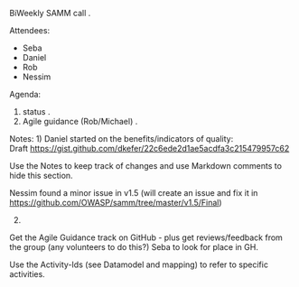 BiWeekly SAMM call . 

Attendees:
* Seba
* Daniel
* Rob
* Nessim

Agenda:   
1) status . 
2) Agile guidance (Rob/Michael) . 

Notes:
1)
Daniel started on the benefits/indicators of quality:  
Draft https://gist.github.com/dkefer/22c6ede2d1ae5acdfa3c215479957c62

Use the Notes to keep track of changes and use Markdown comments to hide this section.

Nessim found a minor issue in v1.5 (will create an issue and fix it in https://github.com/OWASP/samm/tree/master/v1.5/Final)

2)
Get the Agile Guidance track on GitHub - plus get reviews/feedback from the group (any volunteers to do this?)
Seba to look for place in GH. 

Use the Activity-Ids (see Datamodel and mapping) to refer to specific activities.



